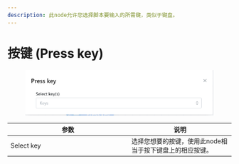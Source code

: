 ```yaml
---
description: 此node允许您选择脚本要输入的所需键，类似于键盘。
---
```


# 按键 (Press key)

<figure><img src="../../.gitbook/assets/image (7) (1) (1) (1) (1) (1) (1).png" alt=""><figcaption></figcaption></figure>

<table><thead><tr><th width="258">参数</th><th>说明</th></tr></thead><tbody><tr><td>Select key</td><td>选择您想要的按键，使用此node相当于按下键盘上的相应按键。</td></tr></tbody></table>
